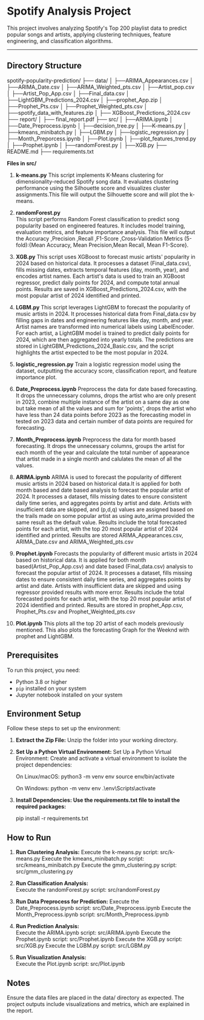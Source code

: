 # Spotify Analysis Project

This project involves analyzing Spotify's Top 200 playlist data to predict popular songs and artists, applying clustering techniques, feature engineering, and classification algorithms.

---

## Directory Structure

spotify-popularity-prediction/
├── data/
│ ├──ARIMA_Appearances.csv
│ ├──ARIMA_Date.csv
│ ├──ARIMA_Weighted_pts.csv
│ ├──Artist_pop.csv
│ ├──Artist_Pop_App.csv
│ ├──Final_data.csv
│ ├──LightGBM_Predictions_2024.csv
│ ├──prophet_App.zip
│ ├──Prophet_Pts.csv
│ ├──Prophet_Weighted_pts.csv
│ ├──spotify_data_with_features.zip
│ ├── XGBoost_Predictions_2024.csv
├── report/
│ ├── final_report.pdf
├── src/
│ ├──ARIMA.ipynb
│ ├──Date_Preprocess.ipynb
│ ├──decision_tree.py
│ ├──K-means.py
│ ├──kmeans_minibatch.py
│ ├──LGBM.py
│ ├──logistic_regression.py
│ ├──Month_Preporcess.ipynb
│ ├──Plot.ipynb
│ ├──plot_features_trend.py
│ ├──Prophet.ipynb
│ ├──randomForest.py
│ ├──XGB.py
├── README.md
├── requirements.txt

**Files in src/**

1. **k-means.py**
   This script implements K-Means clustering for dimensionality-reduced Spotify song data. It evaluates clustering performance using the Silhouette score and visualizes cluster assignments.This file will output the Silhouette score and will plot the k-means.

2. **randomForest.py**  
   This script performs Random Forest classification to predict song popularity based on engineered features. It includes model training, evaluation metrics, and feature importance analysis. This file will output the Accuracy ,Precision ,Recall
   ,F1-Score ,Cross-Validation Metrics (5-fold):{Mean Accuracy,
   Mean Precision,Mean Recall, Mean F1-Score}.

3. **XGB.py**
   This script uses XGBoost to forecast music artists' popularity in 2024 based on historical data. It processes a dataset (Final_data.csv), fills missing dates, extracts temporal features (day, month, year), and encodes artist names. Each artist's data is used to train an XGBoost regressor, predict daily points for 2024, and compute total annual points. Results are saved in XGBoost_Predictions_2024.csv, with the most popular artist of 2024 identified and printed.

4. **LGBM.py**
   This script leverages LightGBM to forecast the popularity of music artists in 2024. It processes historical data from Final_data.csv by filling gaps in dates and engineering features like day, month, and year. Artist names are transformed into numerical labels using LabelEncoder. For each artist, a LightGBM model is trained to predict daily points for 2024, which are then aggregated into yearly totals. The predictions are stored in LightGBM_Predictions_2024_Basic.csv, and the script highlights the artist expected to be the most popular in 2024.

5. **logistic_regression.py**
   Train a logistic regression model using the dataset, outputting the accuracy score, classification report, and feature importance plot.

6. **Date_Preprocess.ipynb**
   Preprocess the data for date based forecasting. It drops the unnecessary columns, drops the artist who are only present in 2023, combine multiple instance of the artist on a same day as one but take mean of all the values and sum for 'points', drops the artist who have less than 24 data points before 2023 as the forecasting model in tested on 2023 data and certain number of data points are required for forecasting.

7. **Month_Preprocess.ipynb**
   Preprocess the data for month based forecasting. It drops the unnecessary columns, groups the artist for each month of the year and calculate the total number of appearance that artist made in a single month and calulates the mean of all the values.

8. **ARIMA.ipynb**
   ARIMA is used to forecast the popularity of different music artists in 2024 based on historical data.It is applied for both month based and date based analysis to forecast the popular artist of 2024. It processes a dataset, fills missing dates to ensure consistent daily time series, and aggregates points by artist and date. Artists with insufficient data are skipped, and (p,d,q) values are assigned based on the trails made on some popular artist as using auto_arima provided the same result as the default value. Results include the total forecasted points for each artist, with the top 20 most popular artist of 2024 identified and printed. Results are stored ARIMA_Appearances.csv, ARIMA_Date.csv and ARIMA_Weighted_pts.csv

9. **Prophet.ipynb**
   Forecasts the popularity of different music artists in 2024 based on historical data. It is applied for both month based(Artist_Pop_App.csv) and date based (Final_data.csv) analysis to forecast the popular artist of 2024. It processes a dataset, fills missing dates to ensure consistent daily time series, and aggregates points by artist and date. Artists with insufficient data are skipped and using regressor provided results with more error. Results include the total forecasted points for each artist, with the top 20 most popular artist of 2024 identified and printed. Results are stored in prophet_App.csv, Prophet_Pts.csv and Prophet_Weighted_pts.csv

10. **Plot.ipynb**
    This plots all the top 20 artist of each models previously mentioned. This also plots the forecasting Graph for the Weeknd with prophet and LightGBM.

## Prerequisites

To run this project, you need:

- Python 3.8 or higher
- `pip` installed on your system
- Jupyter notebook installed on your system

## Environment Setup

Follow these steps to set up the environment:

1. **Extract the Zip File:**
   Unzip the  folder into your working directory.

2. **Set Up a Python Virtual Environment:**
   Set Up a Python Virtual Environment: Create and activate a virtual environment to isolate the project dependencies:

   On Linux/macOS:
   python3 -m venv env
   source env/bin/activate

   On Windows:
   python -m venv env
   .\env\Scripts\activate

3. **Install Dependencies: Use the requirements.txt file to install the required packages:**

   pip install -r requirements.txt

## How to Run

1. **Run Clustering Analysis:**
   Execute the k-means.py script: src/k-means.py
   Execute the kmeans_minibatch.py script: src/kmeans_minibatch.py
   Execute the gmm_clustering.py script: src/gmm_clustering.py

2. **Run Classification Analysis:**  
   Execute the randomForest.py script: src/randomForest.py

3. **Run Data Preprocess for Prediction:**
   Execute the Date_Preprocess.ipynb script: src/Date_Preprocess.ipynb
   Execute the Month_Preprocess.ipynb script: src/Month_Preprocess.ipynb

4. **Run Prediction Analysis:**  
   Execute the ARIMA.ipynb script: src/ARIMA.ipynb
   Execute the Prophet.ipynb script: src/Prophet.ipynb
   Execute the XGB.py script: src/XGB.py
   Execute the LGBM.py script: src/LGBM.py

5. **Run Visualization Analysis:**  
   Execute the Plot.ipynb script: src/Plot.ipynb

## Notes

Ensure the data files are placed in the data/ directory as expected.
The project outputs include visualizations and metrics, which are explained in the report.

